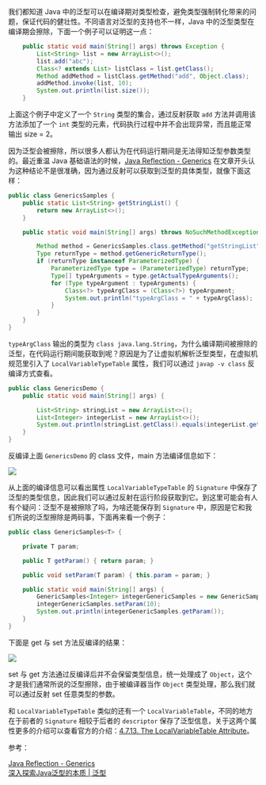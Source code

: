 我们都知道 Java 中的泛型可以在编译期对类型检查，避免类型强制转化带来的问题，保证代码的健壮性。不同语言对泛型的支持也不一样，Java 中的泛型类型在编译期会擦除，下面一个例子可以证明这一点：

```java
	public static void main(String[] args) throws Exception {
        List<String> list = new ArrayList<>();
        list.add("abc");
        Class<? extends List> listClass = list.getClass();
        Method addMethod = listClass.getMethod("add", Object.class);
        addMethod.invoke(list, 10);
        System.out.println(list.size());
    }
```
 
上面这个例子中定义了一个 `String` 类型的集合，通过反射获取 `add` 方法并调用该方法添加了一个 `int` 类型的元素，代码执行过程中并不会出现异常，而且能正常输出 size = 2。

因为泛型会被擦除，所以很多人都认为在代码运行期间是无法得知泛型参数类型的。最近重温 Java 基础语法的时候，[Java Reflection - Generics](http://tutorials.jenkov.com/java-reflection/generics.html) 在文章开头认为这种结论不是很准确，因为通过反射可以获取到泛型的具体类型，就像下面这样：

```java
public class GenericsSamples {
    public static List<String> getStringList() {
        return new ArrayList<>();
    }

    public static void main(String[] args) throws NoSuchMethodException {

        Method method = GenericsSamples.class.getMethod("getStringList", null);
        Type returnType = method.getGenericReturnType();
        if (returnType instanceof ParameterizedType) {
            ParameterizedType type = (ParameterizedType) returnType;
            Type[] typeArguments = type.getActualTypeArguments();
            for (Type typeArgument : typeArguments) {
                Class<?> typeArgClass = (Class<?>) typeArgument;
                System.out.println("typeArgClass = " + typeArgClass);
            }
        }
    }
}
```

`typeArgClass` 输出的类型为 `class java.lang.String`，为什么编译期间被擦除的泛型，在代码运行期间能获取到呢？原因是为了让虚拟机解析泛型类型，在虚拟机规范里引入了 `LocalVariableTypeTable` 属性，我们可以通过 `javap -v class` 反编译方式查看。

```java
public class GenericsDemo {
    public static void main(String[] args) {

        List<String> stringList = new ArrayList<>();
        List<Integer> integerList = new ArrayList<>();
        System.out.println(stringList.getClass().equals(integerList.getClass()));
    }
}
```

反编译上面 `GenericsDemo` 的 class 文件，main 方法编译信息如下：

![](https://raw.githubusercontent.com/zchen96/java-memo/master/image/基础/generics1.png)

从上面的编译信息可以看出属性 `LocalVariableTypeTable` 的 `Signature` 中保存了泛型的类型信息，因此我们可以通过反射在运行阶段获取到它。到这里可能会有人有个疑问：泛型不是被擦除了吗，为啥还能保存到 `Signature` 中，原因是它和我们所说的泛型擦除是两码事，下面再来看一个例子：

```java
public class GenericSamples<T> {

    private T param;

    public T getParam() { return param; }

    public void setParam(T param) { this.param = param; }

    public static void main(String[] args) {
        GenericSamples<Integer> integerGenericSamples = new GenericSamples<>();
        integerGenericSamples.setParam(10);
        System.out.println(integerGenericSamples.getParam());
    }
}
```

下面是 get 与 set 方法反编译的结果：

![](https://raw.githubusercontent.com/zchen96/java-memo/master/image/基础/generics2.png)

set 与 get 方法通过反编译后并不会保留类型信息，统一处理成了 `Object`，这个才是我们通常所说的泛型擦除，由于被编译器当作 `Object` 类型处理，那么我们就可以通过反射 set 任意类型的参数。

和 `LocalVariableTypeTable` 类似的还有一个 `LocalVariableTable`，不同的地方在于前者的 `Signature` 相较于后者的 `descriptor` 保存了泛型信息，关于这两个属性更多的介绍可以查看官方的介绍：[4.7.13. The LocalVariableTable Attribute](https://docs.oracle.com/javase/specs/jvms/se7/html/jvms-4.html)。

参考：

[Java Reflection - Generics](http://tutorials.jenkov.com/java-reflection/generics.html) <br>
[深入探索Java泛型的本质 | 泛型](https://www.itzhai.com/jvm/exploring-the-nature-of-java-generics.html) <br>

